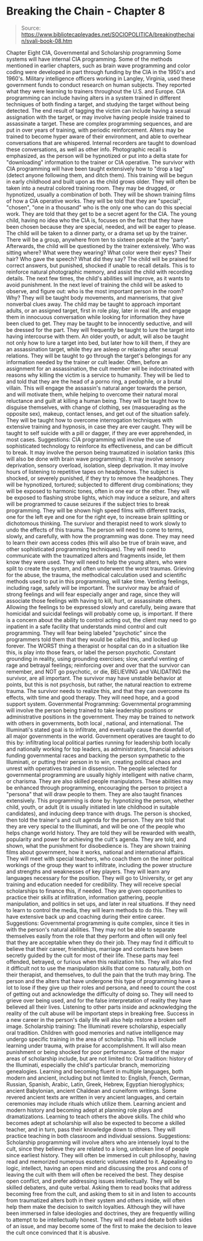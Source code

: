 # Breaking the Chain - Chapter 8

> Source: https://www.bibliotecapleyades.net/SOCIOPOLITICA/breakingthechain/svali-book-08.htm

Chapter Eight
CIA, Governmental and Scholarship programming
Some systems will have internal CIA programming. Some of the methods
mentioned in earlier chapters, such as brain wave programming and color
coding were developed in part through funding by the CIA in the 1950's
and 1960's. Military intelligence officers working in Langley, Virginia,
used these government funds to conduct research on human subjects. They
reported what they were learning to trainers throughout the U.S. and
Europe.
CIA programming can include having alters in a system trained in different
techniques of both finding a target, and studying the target without
being detected. The end result of tagging the victim can include having
a sexual assignation with the target, or may involve having people inside
trained to assassinate a target.
These are complex programming sequences, and are put in over years
of training, with periodic reinforcement. Alters may be trained to become
hyper aware of their environment, and able to overhear conversations
that are whispered. Internal recorders are taught to download these
conversations, as well as other info. Photographic recall is emphasized,
as the person will be hypnotized or put into a delta state for "downloading"
information to the trainer or CIA operative.
The survivor with CIA programming will have been taught extensively
how to "drop a tag" (detect anyone following them, and ditch
them). This training will be begun in early childhood and built upon
as the child grows older. They will often be taken into a neutral colored
training room. They may be drugged, or hypnotized, usually a combination
of both.
They will be shown training films of how a CIA operative works. They
will be told that they are "special", "chosen",
"one in a thousand" who is the only one who can do this special
work. They are told that they get to be a secret agent for the CIA.
The young child, having no idea who the CIA is, focuses on the fact
that they have been chosen because they are special, needed, and will
be eager to please. The child will be taken to a dinner party, or a
drama set up by the trainer. There will be a group, anywhere from ten
to sixteen people at the "party". Afterwards, the child will
be questioned by the trainer extensively. Who was sitting where? What
were they wearing? What color were their eyes? Their hair? Who gave
the speech? What did they say? The child will be praised for correct
answers, but punished, shocked if unable to recall details. This is
to reinforce natural photographic memory, and assist the child with
recording details. The next few times, the child's abilities will improve,
as it wants to avoid punishment.
In the next level of training the child will be asked to observe, and
figure out: who is the most important person in the room? Why? They
will be taught body movements, and mannerisms, that give nonverbal clues
away. The child may be taught to approach important adults, or an assigned
target, first in role play, later in real life, and engage them in innocuous
conversation while looking for information they have been clued to get.
They may be taught to be innocently seductive, and will be dressed for
the part. They will frequently be taught to lure the target into having
intercourse with them.
An older youth, or adult, will also be taught not only how to lure
a target into bed, but later how to kill them, if they are an assassination
target, while they are asleep or relaxing after sexual relations. They
will be taught to go through the target's belongings for any information
needed by the trainer or cult leader. Often, before an assignment for
an assassination, the cult member will be indoctrinated with reasons
why killing the victim is a service to humanity. They will be lied to
and told that they are the head of a porno ring, a pedophile, or a brutal
villain. This will engage the assassin's natural anger towards the person,
and will motivate them, while helping to overcome their natural moral
reluctance and guilt at killing a human being.
They will be taught how to disguise themselves, with change of clothing,
sex (masquerading as the opposite sex), makeup, contact lenses, and
get out of the situation safely. They will be taught how to overcome
interrogation techniques with extensive training and hypnosis, in case
they are ever caught. They will be taught to self suicide with a pill
or dagger, if they are ever apprehended, in most cases.
Suggestions:
CIA programming will involve the use of sophisticated technology to
reinforce its effectiveness, and can be difficult to break. It may involve
the person being traumatized in isolation tanks (this will also be done
with brain wave programming). It may involve sensory deprivation, sensory
overload, isolation, sleep deprivation. It may involve hours of listening
to repetitive tapes on headphones. The subject is shocked, or severely
punished, if they try to remove the headphones. They will be hypnotized,
tortured; subjected to different drug combinations; they will be exposed
to harmonic tones, often in one ear or the other. They will be exposed
to flashing strobe lights,
which may induce a seizure, and alters will be programmed to cause seizures
if the subject tries to break programming. They will be shown high speed
films with different tracks, one for the left eye and one for the right
eye, to increase brain splitting or dichotomous thinking.
The survivor and therapist need to work slowly to undo the effects
of this trauma. The person will need to come to terms, slowly, and carefully,
with how the programming was done. They may need to learn their own
access codes (this will also be true of brain wave, and other sophisticated
programming techniques). They will need to communicate with the traumatized
alters and fragments inside, let them know they were used. They will
need to help the young alters, who were split to create the system,
and often underwent the worst traumas. Grieving for the abuse, the trauma,
the methodical calculation used and scientific methods used to put in
this programming, will take time. Venting feelings, including rage,
safely will be important. The survivor may be afraid of strong feelings
and will fear especially anger and rage, since they will associate those
feelings with having to kill, hurt, or assassinate others. Allowing
the feelings to be expressed slowly and carefully, being aware that
homicidal and suicidal feelings will probably come up, is important.
If there is a concern about the ability to control acting out, the
client may need to go inpatient in a safe facility that understands
mind control and cult programming. They will fear being labeled "psychotic"
since the programmers told them that they would be called this, and
locked up forever. The WORST thing a therapist or hospital can do in
a situation like this, is play into those fears, or label the person
psychotic. Constant grounding in reality, using grounding exercises;
slow, careful venting of rage and betrayal feelings; reinforcing over
and over that the survivor can remember, and NOT go psychotic, or die,
BELIEVING and VALIDATING the survivor, are all important. The survivor
may have unstable behavior at points, but this is not psychosis, but
rather, the natural reaction to extreme trauma. The survivor needs to
realize this, and that they can overcome its effects, with time and
good therapy. They will need hope, and a good support system.
Governmental Programming:
Governmental programming will involve the person being trained to take
leadership positions or administrative positions in the government.
They may be trained to network with others in governments, both local
, national, and international. The Illuminati's stated goal is to infiltrate,
and eventually cause the downfall of, all major governments in the world.
Government operatives are taught to do this by: infiltrating local political
parties running for leadership both locally and nationally working for
top leaders, as administrators, financial advisors funding governmental
races and backing the person sympathetic to the
Illuminati, or putting their person in to win, creating political chaos
and unrest with operatives trained in dissension. The people selected
for governmental programming are usually highly intelligent with native
charm, or charisma. They are also skilled people manipulators. These
abilities may be enhanced through programming, encouraging the person
to project a "persona" that will draw people to them.
They are also taught finances extensively. This programming is done
by: hypnotizing the person, whether child, youth, or adult (it is usually
initiated in late childhood in suitable candidates), and inducing deep
trance with drugs. The person is shocked, then told the trainer's and
cult agenda for the person. They are told that they are very special
to the Illuminati, and will be one of the people who helps change world
history. They are told they will be rewarded with wealth, popularity
and power for achieving the cult's agenda. They are told, and shown,
what the punishment for disobedience is. They are shown training films
about government, how it works, national and international affairs.
They will meet with special teachers, who coach them on the inner political
workings of the group they want to infiltrate, including the power structure
and strengths and weaknesses of key players.
They will learn any languages necessary for the position. They will
go to University, or get any training and education needed for credibility.
They will receive special scholarships to finance this, if needed. They
are given opportunities to practice their skills at infiltration, information
gathering, people manipulation, and politics in set ups, and later in
real situations. If they need to learn to control the media, they will
learn methods to do this. They will have extensive back up and coaching
during their entire career.
Suggestions:
Governmental programming is quite complex, since it ties in with the
person's natural abilities. They may not be able to separate themselves
easily from the role that they perform and often will only feel that
they are acceptable when they do their job. They may find it difficult
to believe that their career, friendships, marriage and contacts have
been secretly guided by the cult for most of their life. These parts
may feel offended, betrayed, or furious when this realization hits.
They will also find it difficult not to use the manipulation skills
that come so naturally, both on their therapist, and themselves, to
dull the pain that the truth may bring. The person and the alters that
have undergone this type of programming have a lot to lose if they give
up their roles and persona, and need to count the cost of getting out
and acknowledge the difficulty of doing so. They will need to grieve
over being used, and for the false interpretation of reality they have
believed all their lives. Listening to other parts inside and acknowledging
the reality of the cult abuse will be important steps in breaking free.
Success in a new career in the person's daily life will also help restore
a broken self image.
Scholarship training:
The Illuminati revere scholarship, especially oral tradition. Children
with good memories and native intelligence may undergo specific training
in the area of scholarship. This will include learning under trauma,
with praise for accomplishment. It will also mean punishment or being
shocked for poor performance. Some of the major areas of scholarship
include, but are not limited to:
Oral tradition: history of the Illuminati, especially the child's particular
branch, memorizing genealogies. Learning and becoming fluent in multiple
languages, both modern and ancient, including but not limited to: English,
French, German, Russian, Spanish, Arabic, Latin, Greek, Hebrew, Egyptian
hieroglyphics; ancient Babylonian, ancient Chaldean and cuneiform writings.
Some revered ancient texts are written in very ancient languages, and
certain ceremonies may include rituals which utilize them. Learning
ancient and modern history and becoming adept at planning role plays
and dramatizations. Learning to teach others the above skills. The child
who becomes adept at scholarship will also be expected to become a skilled
teacher, and in turn, pass their knowledge down to others. They will
practice teaching in both classroom and individual sessions.
Suggestions:
Scholarship programming will involve alters who are intensely loyal
to the cult, since they believe they are related to a long, unbroken
line of people since earliest history. They will often be immersed in
cult philosophy, having read and memorized numerous esoteric volumes
related to it. Appealing to logic, intellect, having an open mind and
discussing the pros and cons of leaving the cult with them will often
be received the best. They despise open conflict, and prefer addressing
issues intellectually. They will be skilled debaters, and quite verbal.
Asking them to read books that address becoming free from the cult,
and asking them to sit in and listen to accounts from traumatized alters
both in their system and others inside, will often
help them make the decision to switch loyalties. Although they will
have been immersed in false ideologies and doctrines, they are frequently
willing to attempt to be intellectually honest. They will read and debate
both sides of an issue, and may become some of the first to make the
decision to leave the cult once convinced that it is abusive.

